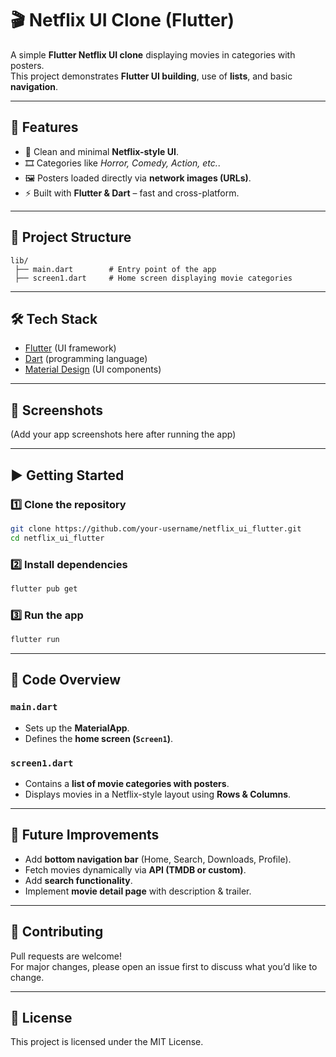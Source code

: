 # 🎬 Netflix UI Clone (Flutter)

A simple **Flutter Netflix UI clone** displaying movies in categories with posters.  
This project demonstrates **Flutter UI building**, use of **lists**, and basic **navigation**.

---

## 🚀 Features
- 📱 Clean and minimal **Netflix-style UI**.  
- 🎞️ Categories like *Horror, Comedy, Action, etc.*.  
- 🖼️ Posters loaded directly via **network images (URLs)**.  
- ⚡ Built with **Flutter & Dart** – fast and cross-platform.  

---

## 📂 Project Structure
```
lib/
 ├── main.dart        # Entry point of the app
 ├── screen1.dart     # Home screen displaying movie categories
```

---

## 🛠️ Tech Stack
- [Flutter](https://flutter.dev/) (UI framework)
- [Dart](https://dart.dev/) (programming language)
- [Material Design](https://m3.material.io/) (UI components)

---

## 📸 Screenshots
(Add your app screenshots here after running the app)

---

## ▶️ Getting Started

### 1️⃣ Clone the repository
```bash
git clone https://github.com/your-username/netflix_ui_flutter.git
cd netflix_ui_flutter
```

### 2️⃣ Install dependencies
```bash
flutter pub get
```

### 3️⃣ Run the app
```bash
flutter run
```

---

## 🧩 Code Overview

### `main.dart`
- Sets up the **MaterialApp**.  
- Defines the **home screen (`Screen1`)**.  

### `screen1.dart`
- Contains a **list of movie categories with posters**.  
- Displays movies in a Netflix-style layout using **Rows & Columns**.  

---

## 🔮 Future Improvements
- Add **bottom navigation bar** (Home, Search, Downloads, Profile).  
- Fetch movies dynamically via **API (TMDB or custom)**.  
- Add **search functionality**.  
- Implement **movie detail page** with description & trailer.  

---

## 🤝 Contributing
Pull requests are welcome!  
For major changes, please open an issue first to discuss what you’d like to change.  

---

## 📜 License
This project is licensed under the MIT License.  
